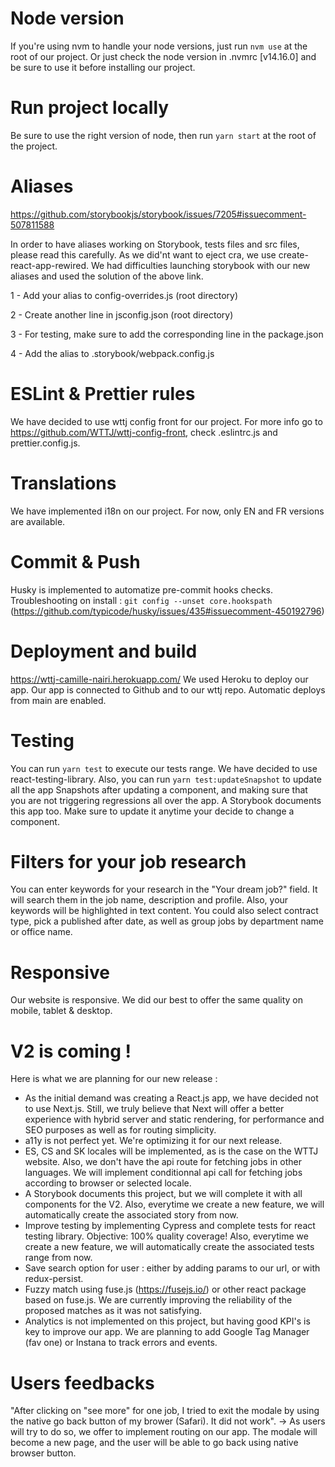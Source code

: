 # Node version

If you're using nvm to handle your node versions, just run ```nvm use``` at the root of our project. Or just check the node version in .nvmrc [v14.16.0] and be sure to use it before installing our project.

# Run project locally

Be sure to use the right version of node, then run ```yarn start``` at the root of the project.

# Aliases

https://github.com/storybookjs/storybook/issues/7205#issuecomment-507811588

In order to have aliases working on Storybook, tests files and src files, please read this carefully. As we did'nt want to eject cra, we use create-react-app-rewired. We had difficulties launching storybook with our new aliases and used the solution of the above link.

1 - Add your alias to config-overrides.js (root directory)

2 - Create another line in jsconfig.json (root directory)

3 - For testing, make sure to add the corresponding line in the package.json

4 - Add the alias to .storybook/webpack.config.js


# ESLint & Prettier rules

We have decided to use wttj config front for our project. For more info go to https://github.com/WTTJ/wttj-config-front, check .eslintrc.js and prettier.config.js.

# Translations

We have implemented i18n on our project. For now, only EN and FR versions are available.

# Commit & Push

Husky is implemented to automatize pre-commit hooks checks. Troubleshooting on install : ```git config --unset core.hookspath``` (https://github.com/typicode/husky/issues/435#issuecomment-450192796)

# Deployment and build

https://wttj-camille-nairi.herokuapp.com/ We used Heroku to deploy our app. Our app is connected to Github and to our wttj repo. Automatic deploys from main are enabled.

# Testing

You can run ```yarn test``` to execute our tests range. We have decided to use react-testing-library. Also, you can run ```yarn test:updateSnapshot``` to update all the app Snapshots after updating a component, and making sure that you are not triggering regressions all over the app. A Storybook documents this app too. Make sure to update it anytime your decide to change a component.

# Filters for your job research

You can enter keywords for your research in the "Your dream job?" field. It will search them in the job name, description and profile. Also, your keywords will be highlighted in text content. You could also select contract type, pick a published after date, as well as group jobs by department name or office name.

# Responsive

Our website is responsive. We did our best to offer the same quality on mobile, tablet & desktop.

# V2 is coming !

Here is what we are planning for our new release :

- As the initial demand was creating a React.js app, we have decided not to use Next.js. Still, we truly believe that Next will offer a better experience with hybrid server and static rendering, for performance and SEO purposes as well as for routing simplicity.
- a11y is not perfect yet. We're optimizing it for our next release.
- ES, CS and SK locales will be implemented, as is the case on the WTTJ website. Also, we don't have the api route for fetching jobs in other languages. We will implement conditionnal api call for fetching jobs according to browser or selected locale.
- A Storybook documents this project, but we will complete it with all components for the V2. Also, everytime we create a new feature, we will automatically create the associated story from now.
- Improve testing by implementing Cypress and complete tests for react testing library. Objective: 100% quality coverage! Also, everytime we create a new feature, we will automatically create the associated tests range from now.
- Save search option for user : either by adding params to our url, or with redux-persist.
- Fuzzy match using fuse.js (https://fusejs.io/) or other react package based on fuse.js. We are currently improving the reliability of the proposed matches as it was not satisfying.
- Analytics is not implemented on this project, but having good KPI's is key to improve our app. We are planning to add Google Tag Manager (fav one) or Instana to track errors and events.

# Users feedbacks

"After clicking on "see more" for one job, I tried to exit the modale by using the native go back button of my brower (Safari). It did not work". -> As users will try to do so, we offer to implement routing on our app. The modale will become a new page, and the user will be able to go back using native browser button.
